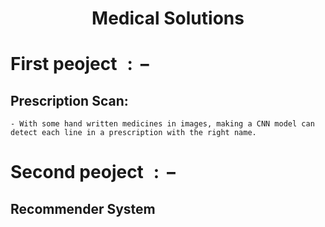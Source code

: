 <h1 align="center">Medical Solutions</h1>

# First peoject $:-$
## Prescription Scan:
    - With some hand written medicines in images, making a CNN model can detect each line in a prescription with the right name.
  
  
# Second peoject $:-$
  ## Recommender System
